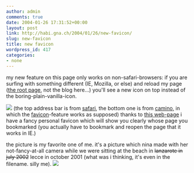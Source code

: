 ```yaml
---
author: admin
comments: true
date: 2004-01-26 17:31:52+00:00
layout: post
link: http://habi.gna.ch/2004/01/26/new-favicon/
slug: new-favicon
title: new favicon
wordpress_id: 417
categories:
- none
---
```


my new feature on this page only works on non-safari-browsers:
if you are surfing with something different (IE, Mozilla, or else) and reload my page ([the root page](http://habi.gna.ch/), not the blog here...) you'll see a new icon on top instead of the boring-plain-vanilla-icon.

[![](http://habi.gna.ch/blog/images/favicon-tm.jpg)](http://habi.gna.ch/blog/images/favicon.jpg)
(the top address bar is from [safari](http://habi.gna.ch/), the bottom one is from [camino](http://www.mozilla.org/projects/camino/), in which the [favicon](http://www.google.com/search?q=favicon&ie=UTF-8&oe=UTF-8)-feature works as supposed)
thanks to [this web-page](http://www.html-kit.com/e/favicon.cgi) i have a fancy personal favicon which will show you clearly whose page you bookmarked (you actually have to bookmark and reopen the page that it works in IE.)

the picture is my favorite one of me. it's a picture which nina made with her not-fancy-at-all camera while we were sitting at the beach in <strike>lanzarote in july 2002</strike> lecce in october 2001 (what was i thinking, it's even in the filename. silly me).
[![](http://habi.gna.ch/blog/images/me_lecce-tm.jpg)](http://habi.gna.ch/blog/images/me_lecce.jpg)
